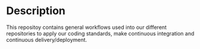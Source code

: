 # Description

This repositoy contains general workflows used into our different repositories to apply our coding standards, make continuous integration and continuous delivery/deployment.
